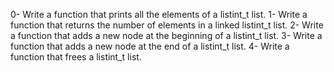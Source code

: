 0-	Write a function that prints all the elements of a listint_t list.
1-	Write a function that returns the number of elements in a linked listint_t list.
2-	Write a function that adds a new node at the beginning of a listint_t list.
3-	Write a function that adds a new node at the end of a listint_t list.
4-	Write a function that frees a listint_t list.
